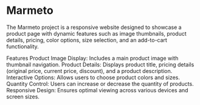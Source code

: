 # Marmeto
The Marmeto project is a responsive website designed to showcase a product page with dynamic features such as image thumbnails, product details, pricing, color options, size selection, and an add-to-cart functionality.

Features
Product Image Display: Includes a main product image with thumbnail navigation.
Product Details: Displays product title, pricing details (original price, current price, discount), and a product description.
Interactive Options: Allows users to choose product colors and sizes.
Quantity Control: Users can increase or decrease the quantity of products.
Responsive Design: Ensures optimal viewing across various devices and screen sizes.
